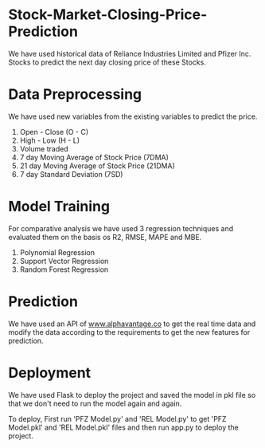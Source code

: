 # Stock-Market-Closing-Price-Prediction

We have used historical data of Reliance Industries Limited and Pfizer Inc. Stocks to predict the next day closing price of these Stocks.

# Data Preprocessing
We have used new variables from the existing variables to predict the price.
1. Open - Close (O - C)
2. High - Low (H - L)
3. Volume traded
4. 7 day Moving Average of Stock Price (7DMA)
5. 21 day Moving Average of Stock Price (21DMA)
6. 7 day Standard Deviation (7SD)

# Model Training
For comparative analysis we have used 3 regression techniques and evaluated them on the basis os R2, RMSE, MAPE and MBE.
1. Polynomial Regression
2. Support Vector Regression
3. Random Forest Regression

# Prediction
We have used an API of www.alphavantage.co to get the real time data and modify the data according to the requirements to get the new features for prediction.

# Deployment
We have used Flask to deploy the project and saved the model in pkl file so that we don't need to run the model again and again.

To deploy, First run 'PFZ Model.py' and 'REL Model.py' to get 'PFZ Model.pkl' and 'REL Model.pkl' files and then run app.py to deploy the project.
